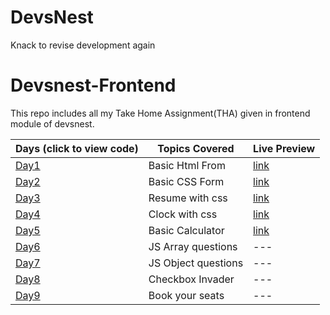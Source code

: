 # DevsNest
Knack to revise development again

# Devsnest-Frontend

This repo includes all my Take Home Assignment(THA) given in frontend module of devsnest.

| Days (click to view code)         | Topics Covered      | Live Preview                                                                 |
| --------------------------------- | ------------------- | ---------------------------------------------------------------------------- |
| [Day1](https://github.com/Komal7209/DevsNest/tree/master/Day1 )                  | Basic Html From     | [link](https://komal7209.github.io/DevsNest/Day1/Letter.html)       |
| [Day2](https://github.com/Komal7209/DevsNest/tree/master/Day%202)                  | Basic CSS Form      | [link](https://komal7209.github.io/DevsNest/Day2/CSSAdded.html)               |
| [Day3](https://github.com/Komal7209/DevsNest/tree/master/Day3)                  | Resume with css     | [link](https://komal7209.github.io/DevsNest/Day3/Resumee.html)                  |
| [Day4](https://github.com/Komal7209/DevsNest/tree/master/Day%204)                  | Clock with css      | [link](https://komal7209.github.io/DevsNest/Day4/Clock.html)                  |
| [Day5](https://github.com/Komal7209/DevsNest/tree/master/Day%205) | Basic Calculator    | [link](https://komal7209.github.io/DevsNest//Day5/calculator.html) |
| [Day6](https://github.com/Komal7209/DevsNest/tree/master/Day%206)                  | JS Array questions  | ---                                                                          |
| [Day7](./day-07/script.js)        | JS Object questions | ---                                                                          |
| [Day8](./day-08/script.js)        | Checkbox Invader    | ---                                                                          |
| [Day9](./day-09)                  | Book your seats     | ---                                                                          |

